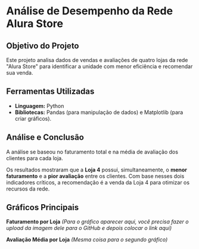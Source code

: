 # Análise de Desempenho da Rede Alura Store

## Objetivo do Projeto
Este projeto analisa dados de vendas e avaliações de quatro lojas da rede "Alura Store" para identificar a unidade com menor eficiência e recomendar sua venda.

## Ferramentas Utilizadas
* **Linguagem:** Python
* **Bibliotecas:** Pandas (para manipulação de dados) e Matplotlib (para criar gráficos).

## Análise e Conclusão
A análise se baseou no faturamento total e na média de avaliação dos clientes para cada loja.

Os resultados mostraram que a **Loja 4** possui, simultaneamente, o **menor faturamento** e a **pior avaliação** entre os clientes. Com base nesses dois indicadores críticos, a recomendação é a venda da Loja 4 para otimizar os recursos da rede.

## Gráficos Principais

**Faturamento por Loja**
*(Para o gráfico aparecer aqui, você precisa fazer o upload da imagem dele para o GitHub e depois colocar o link aqui)*

**Avaliação Média por Loja**
*(Mesma coisa para o segundo gráfico)*
